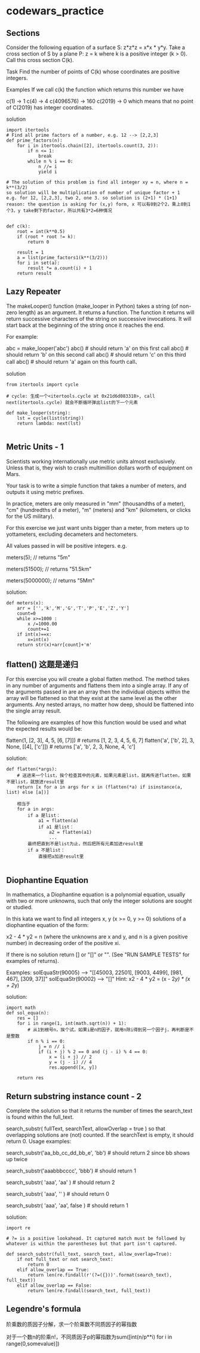 # codewars_practice

## Sections

Consider the following equation of a surface S: z\*z\*z = x\*x * y\*y.
Take a cross section of S by a plane P: z = k where k is a positive integer (k > 0).
Call this cross section C(k).

Task
Find the number of points of C(k) whose coordinates are positive integers.

Examples
If we call c(k) the function which returns this number we have

c(1) -> 1
c(4) -> 4
c(4096576) -> 160
c(2019) -> 0 which means that no point of C(2019) has integer coordinates.

solution
```
import itertools
# Find all prime factors of a number, e.g. 12 --> [2,2,3]
def prime_factors(n):
    for i in itertools.chain([2], itertools.count(3, 2)):
        if n <= 1:
            break
        while n % i == 0:
            n //= i
            yield i

# The solution of this problem is find all integer xy = n, where n = k**(3/2)
so solution will be multiplication of number of unique factor + 1
e.g. for 12, [2,2,3], two 2, one 3. so solution is (2+1) * (1+1)
reason: the question is asking for (x,y) form, x 可以有0到2个2，乘上0到1个3，y take剩下的factor，所以共有3*2=6种情况


def c(k):
    root = int(k**0.5)
    if (root * root != k):
        return 0
        
    result = 1
    a = list(prime_factors1(k**(3/2)))
    for i in set(a):
        result *= a.count(i) + 1
    return result
```


## Lazy Repeater

The makeLooper() function (make_looper in Python) takes a string (of non-zero length) as an argument. It returns a function. The function it returns will return successive characters of the string on successive invocations. It will start back at the beginning of the string once it reaches the end.

For example:

abc = make_looper('abc')
abc() \# should return 'a' on this first call
abc() \# should return 'b' on this second call
abc() \# should return 'c' on this third call
abc() \# should return 'a' again on this fourth call、

solution
```
from itertools import cycle

# cycle: 生成一个<itertools.cycle at 0x21d6d083318>, call next(itertools.cycle) 就会不断循环弹出list的下一个元素

def make_looper(string):
    lst = cycle(list(string))
    return lambda: next(lst)
    
```

## Metric Units - 1

Scientists working internationally use metric units almost exclusively. Unless that is, they wish to crash multimillion dollars worth of equipment on Mars.

Your task is to write a simple function that takes a number of meters, and outputs it using metric prefixes.

In practice, meters are only measured in "mm" (thousandths of a meter), "cm" (hundredths of a meter), "m" (meters) and "km" (kilometers, or clicks for the US military).

For this exercise we just want units bigger than a meter, from meters up to yottameters, excluding decameters and hectometers.

All values passed in will be positive integers. e.g.

meters(5);
// returns "5m"

meters(51500);
// returns "51.5km"

meters(5000000);
// returns "5Mm"

solution:
```
def meters(x):
    arr = ['','k','M','G','T','P','E','Z','Y']
    count=0
    while x>=1000 :
        x /=1000.00 
        count+=1
    if int(x)==x:
        x=int(x) 
    return str(x)+arr[count]+'m'
```

## flatten() 这题是递归

For this exercise you will create a global flatten method. The method takes in any number of arguments and flattens them into a single array. If any of the arguments passed in are an array then the individual objects within the array will be flattened so that they exist at the same level as the other arguments. Any nested arrays, no matter how deep, should be flattened into the single array result.

The following are examples of how this function would be used and what the expected results would be:

flatten(1, [2, 3], 4, 5, [6, [7]]) # returns [1, 2, 3, 4, 5, 6, 7]
flatten('a', ['b', 2], 3, None, [[4], ['c']]) # returns ['a', 'b', 2, 3, None, 4, 'c']

solution:
```
def flatten(*args):
    # 送进来一个list，挨个检查其中的元素，如果元素是list，就再传进flatten，如果不是list，就放进result里
    return [x for a in args for x in (flatten(*a) if isinstance(a, list) else [a])]
    
    相当于
    for a in args:
        if a 是list：
            a1 = flatten(a)
            if a1 是list：
                a2 = flatten(a1)
                ...
        最终把直到不是list为止，然后把所有元素加进result里
        if a 不是list：
            直接把a加进result里
    
```
## Diophantine Equation

In mathematics, a Diophantine equation is a polynomial equation, usually with two or more unknowns, such that only the integer solutions are sought or studied.

In this kata we want to find all integers x, y (x >= 0, y >= 0) solutions of a diophantine equation of the form:

x2 - 4 * y2 = n
(where the unknowns are x and y, and n is a given positive number) in decreasing order of the positive xi.

If there is no solution return [] or "[]" or "". (See "RUN SAMPLE TESTS" for examples of returns).

Examples:
solEquaStr(90005) --> "[[45003, 22501], [9003, 4499], [981, 467], [309, 37]]"
solEquaStr(90002) --> "[]"
Hint:
x2 - 4 * y2 = (x - 2*y) * (x + 2*y)

solution:
```
import math
def sol_equa(n):
    res = []
    for i in range(1, int(math.sqrt(n)) + 1):
        # 从1到根号n，挨个试，如果i是n的因子，就用n除i得到另一个因子j，再判断是不是整数
        if n % i == 0:
            j = n // i
            if (i + j) % 2 == 0 and (j - i) % 4 == 0:
                x = (i + j) // 2
                y = (j - i) // 4
                res.append([x, y])
            
    return res
```
## Return substring instance count - 2

Complete the solution so that it returns the number of times the search_text is found within the full_text.

search_substr( fullText, searchText, allowOverlap = true )
so that overlapping solutions are (not) counted. If the searchText is empty, it should return 0. Usage examples:

search_substr('aa_bb_cc_dd_bb_e', 'bb') \# should return 2 since bb shows up twice

search_substr('aaabbbcccc', 'bbb') \# should return 1

search_substr( 'aaa', 'aa' ) \# should return 2

search_substr( 'aaa', '' ) \# should return 0

search_substr( 'aaa', 'aa', false ) \# should return 1

solution:
```
import re

# ?= is a positive lookahead. It captured match must be followed by whatever is within the parentheses but that part isn't captured.

def search_substr(full_text, search_text, allow_overlap=True):
    if not full_text or not search_text: 
        return 0
    elif allow_overlap == True:
        return len(re.findall(r'(?=({}))'.format(search_text), full_text))
    elif allow_overlap == False:
        return len(re.findall(search_text, full_text))
```
## Legendre's formula

阶乘数的质因子分解，求一个阶乘数不同质因子的幂指数

对于一个数n的阶乘n!，不同质因子p的幂指数为sum([int(n/p**i) for i in range(0,somevalue)])


